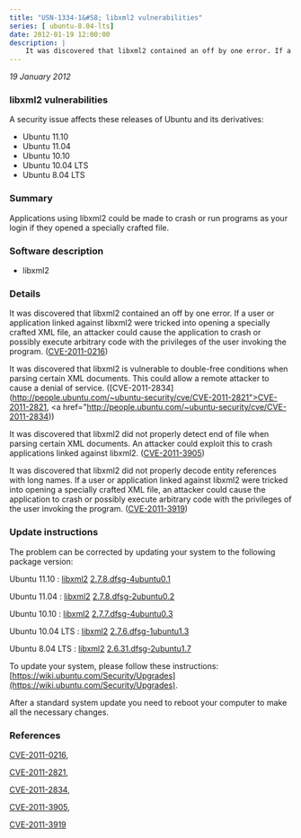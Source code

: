 ```yaml
---
title: "USN-1334-1&#58; libxml2 vulnerabilities"
series: [ ubuntu-8.04-lts]
date: 2012-01-19 12:00:00
description: |
    It was discovered that libxml2 contained an off by one error. If a user or application linked against libxml2 were tricked into opening a specially crafted XML file, an attacker could cause the application to crash or possibly execute arbitrary code with the privileges of the user invoking the program. ([CVE-2011-0216](http://people.ubuntu.com/~ubuntu-security/cve/CVE-2011-0216))
--- 
```

 
 

*19 January 2012*

### libxml2 vulnerabilities

A security issue affects these releases of Ubuntu and its derivatives:

* Ubuntu 11.10
* Ubuntu 11.04
* Ubuntu 10.10
* Ubuntu 10.04 LTS
* Ubuntu 8.04 LTS

### Summary

Applications using libxml2 could be made to crash or run programs as your login if they opened a specially crafted file.

### Software description

* libxml2 

### Details

It was discovered that libxml2 contained an off by one error. If a user or application linked against libxml2 were tricked into opening a specially crafted XML file, an attacker could cause the application to crash or possibly execute arbitrary code with the privileges of the user invoking the program. ([CVE-2011-0216](http://people.ubuntu.com/~ubuntu-security/cve/CVE-2011-0216))

It was discovered that libxml2 is vulnerable to double-free conditions when parsing certain XML documents. This could allow a remote attacker to cause a denial of service. ([CVE-2011-2834](http://people.ubuntu.com/~ubuntu-security/cve/CVE-2011-2821">CVE-2011-2821</a>, <a href="http://people.ubuntu.com/~ubuntu-security/cve/CVE-2011-2834))

It was discovered that libxml2 did not properly detect end of file when parsing certain XML documents. An attacker could exploit this to crash applications linked against libxml2. ([CVE-2011-3905](http://people.ubuntu.com/~ubuntu-security/cve/CVE-2011-3905))

It was discovered that libxml2 did not properly decode entity references with long names. If a user or application linked against libxml2 were tricked into opening a specially crafted XML file, an attacker could cause the application to crash or possibly execute arbitrary code with the privileges of the user invoking the program. ([CVE-2011-3919](http://people.ubuntu.com/~ubuntu-security/cve/CVE-2011-3919)) 

### Update instructions

The problem can be corrected by updating your system to the following package version:

Ubuntu 11.10
 : [libxml2](https://launchpad.net/ubuntu/+source/libxml2) <span> [2.7.8.dfsg-4ubuntu0.1](https://launchpad.net/ubuntu/+source/libxml2/2.7.8.dfsg-4ubuntu0.1) </span> 

Ubuntu 11.04
 : [libxml2](https://launchpad.net/ubuntu/+source/libxml2) <span> [2.7.8.dfsg-2ubuntu0.2](https://launchpad.net/ubuntu/+source/libxml2/2.7.8.dfsg-2ubuntu0.2) </span> 

Ubuntu 10.10
 : [libxml2](https://launchpad.net/ubuntu/+source/libxml2) <span> [2.7.7.dfsg-4ubuntu0.3](https://launchpad.net/ubuntu/+source/libxml2/2.7.7.dfsg-4ubuntu0.3) </span> 

Ubuntu 10.04 LTS
 : [libxml2](https://launchpad.net/ubuntu/+source/libxml2) <span> [2.7.6.dfsg-1ubuntu1.3](https://launchpad.net/ubuntu/+source/libxml2/2.7.6.dfsg-1ubuntu1.3) </span> 

Ubuntu 8.04 LTS
 : [libxml2](https://launchpad.net/ubuntu/+source/libxml2) <span> [2.6.31.dfsg-2ubuntu1.7](https://launchpad.net/ubuntu/+source/libxml2/2.6.31.dfsg-2ubuntu1.7) </span> 

To update your system, please follow these instructions: [https://wiki.ubuntu.com/Security/Upgrades](https://wiki.ubuntu.com/Security/Upgrades).

After a standard system update you need to reboot your computer to make all the necessary changes. 

### References

 
 [CVE-2011-0216](http://people.ubuntu.com/~ubuntu-security/cve/CVE-2011-0216), 

 [CVE-2011-2821](http://people.ubuntu.com/~ubuntu-security/cve/CVE-2011-2821), 

 [CVE-2011-2834](http://people.ubuntu.com/~ubuntu-security/cve/CVE-2011-2834), 

 [CVE-2011-3905](http://people.ubuntu.com/~ubuntu-security/cve/CVE-2011-3905), 

 [CVE-2011-3919](http://people.ubuntu.com/~ubuntu-security/cve/CVE-2011-3919)
 

